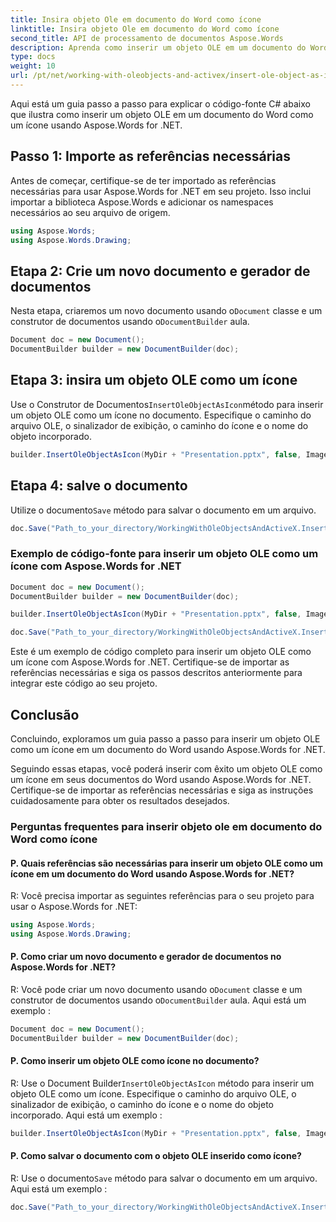 ```yaml
---
title: Insira objeto Ole em documento do Word como ícone
linktitle: Insira objeto Ole em documento do Word como ícone
second_title: API de processamento de documentos Aspose.Words
description: Aprenda como inserir um objeto OLE em um documento do Word como ícone com Aspose.Words for .NET.
type: docs
weight: 10
url: /pt/net/working-with-oleobjects-and-activex/insert-ole-object-as-icon/
---
```


Aqui está um guia passo a passo para explicar o código-fonte C# abaixo que ilustra como inserir um objeto OLE em um documento do Word como um ícone usando Aspose.Words for .NET.

## Passo 1: Importe as referências necessárias
Antes de começar, certifique-se de ter importado as referências necessárias para usar Aspose.Words for .NET em seu projeto. Isso inclui importar a biblioteca Aspose.Words e adicionar os namespaces necessários ao seu arquivo de origem.

```csharp
using Aspose.Words;
using Aspose.Words.Drawing;
```

## Etapa 2: Crie um novo documento e gerador de documentos
 Nesta etapa, criaremos um novo documento usando o`Document` classe e um construtor de documentos usando o`DocumentBuilder` aula.

```csharp
Document doc = new Document();
DocumentBuilder builder = new DocumentBuilder(doc);
```

## Etapa 3: insira um objeto OLE como um ícone
 Use o Construtor de Documentos`InsertOleObjectAsIcon`método para inserir um objeto OLE como um ícone no documento. Especifique o caminho do arquivo OLE, o sinalizador de exibição, o caminho do ícone e o nome do objeto incorporado.

```csharp
builder.InsertOleObjectAsIcon(MyDir + "Presentation.pptx", false, ImagesDir + "Logo icon.ico", "My embedded file");
```

## Etapa 4: salve o documento
 Utilize o documento`Save` método para salvar o documento em um arquivo.

```csharp
doc.Save("Path_to_your_directory/WorkingWithOleObjectsAndActiveX.InsertOleObjectAsIcon.docx");
```

### Exemplo de código-fonte para inserir um objeto OLE como um ícone com Aspose.Words for .NET

```csharp
Document doc = new Document();
DocumentBuilder builder = new DocumentBuilder(doc);

builder.InsertOleObjectAsIcon(MyDir + "Presentation.pptx", false, ImagesDir + "Logo icon.ico", "My embedded file");

doc.Save("Path_to_your_directory/WorkingWithOleObjectsAndActiveX.InsertOleObjectAsIcon.docx");
```

Este é um exemplo de código completo para inserir um objeto OLE como um ícone com Aspose.Words for .NET. Certifique-se de importar as referências necessárias e siga os passos descritos anteriormente para integrar este código ao seu projeto.

## Conclusão

Concluindo, exploramos um guia passo a passo para inserir um objeto OLE como um ícone em um documento do Word usando Aspose.Words for .NET.

Seguindo essas etapas, você poderá inserir com êxito um objeto OLE como um ícone em seus documentos do Word usando Aspose.Words for .NET. Certifique-se de importar as referências necessárias e siga as instruções cuidadosamente para obter os resultados desejados.

### Perguntas frequentes para inserir objeto ole em documento do Word como ícone

#### P. Quais referências são necessárias para inserir um objeto OLE como um ícone em um documento do Word usando Aspose.Words for .NET?

R: Você precisa importar as seguintes referências para o seu projeto para usar o Aspose.Words for .NET:

```csharp
using Aspose.Words;
using Aspose.Words.Drawing;
```

#### P. Como criar um novo documento e gerador de documentos no Aspose.Words for .NET?

 R: Você pode criar um novo documento usando o`Document` classe e um construtor de documentos usando o`DocumentBuilder` aula. Aqui está um exemplo :

```csharp
Document doc = new Document();
DocumentBuilder builder = new DocumentBuilder(doc);
```

#### P. Como inserir um objeto OLE como ícone no documento?

 R: Use o Document Builder`InsertOleObjectAsIcon` método para inserir um objeto OLE como um ícone. Especifique o caminho do arquivo OLE, o sinalizador de exibição, o caminho do ícone e o nome do objeto incorporado. Aqui está um exemplo :

```csharp
builder.InsertOleObjectAsIcon(MyDir + "Presentation.pptx", false, ImagesDir + "Logo icon.ico", "My embedded file");
```

#### P. Como salvar o documento com o objeto OLE inserido como ícone?

 R: Use o documento`Save` método para salvar o documento em um arquivo. Aqui está um exemplo :

```csharp
doc.Save("Path_to_your_directory/WorkingWithOleObjectsAndActiveX.InsertOleObjectAsIcon.docx");
```